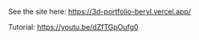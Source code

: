 See the site here:
https://3d-portfolio-beryl.vercel.app/

Tutorial:
https://youtu.be/dZfTGpOufg0


